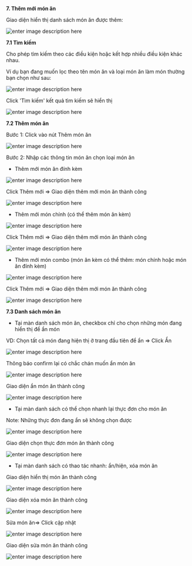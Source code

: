 

**7. Thêm mới món ăn**

Giao diện hiển thị danh sách món ăn được thêm:

![enter image description here](https://static8.muarecdn.com/original/muare/images/2020/06/11/5629061_screenshot-33.png)

 **7.1 Tìm kiếm**

Cho phép tìm kiếm theo các điều kiện hoặc kết hợp nhiều điều kiện khác nhau. 

Ví dụ bạn đang muốn lọc theo tên món ăn và loại món ăn làm món thường bạn chọn như sau:

![enter image description here](https://static8.muarecdn.com/original/muare/images/2020/06/11/5629087_screenshot-34.png)

Click 'Tìm kiếm' kết quả tìm kiếm sẽ hiển thị

![enter image description here](https://static8.muarecdn.com/original/muare/images/2020/06/11/5629101_screenshot-35.png)

**7.2 Thêm món ăn**

Bước 1:  Click vào nút Thêm món ăn 

![enter image description here](https://static8.muarecdn.com/original/muare/images/2020/06/11/5629119_screenshot-36.png)

Bước 2: Nhập các thông tin món ăn chọn loại món ăn

- Thêm mới món ăn đính kèm

![enter image description here](https://static8.muarecdn.com/original/muare/images/2020/06/11/5629465_screenshot-37.png)

Click Thêm mới => Giao diện thêm mới món ăn thành công

![enter image description here](https://static8.muarecdn.com/original/muare/images/2020/06/11/5629467_screenshot-38.png)

- Thêm mới món chính (có thể thêm món ăn kèm) 

![enter image description here](https://static8.muarecdn.com/original/muare/images/2020/06/11/5629476_screenshot-39.png)

Click Thêm mới => Giao diện thêm mới món ăn thành công

![enter image description here](https://static8.muarecdn.com/original/muare/images/2020/06/11/5629610_screenshot-40.png)

- Thêm mới món combo (món ăn kèm có thể thêm: món chính hoặc món ăn đính kèm)

![enter image description here](https://static8.muarecdn.com/original/muare/images/2020/06/11/5629701_screenshot-41.png)

Click Thêm mới => Giao diện thêm mới món ăn thành công

![enter image description here](https://static8.muarecdn.com/original/muare/images/2020/06/11/5629694_screenshot-42.png)

**7.3 Danh sách món ăn**

- Tại màn danh sách món ăn, checkbox chỉ cho chọn những món đang hiển thị để ẩn món

VD: Chọn tất cả món đang hiện thị ở trang đầu tiên để ẩn => Click Ẩn

![enter image description here](https://static8.muarecdn.com/original/muare/images/2020/06/11/5629790_screenshot-43.png)

Thông báo confirm lại có chắc chán muốn ẩn món ăn

![enter image description here](https://static8.muarecdn.com/original/muare/images/2020/06/11/5629800_screenshot-44.png)

Giao diện ẩn món ăn thành công

![enter image description here](https://static8.muarecdn.com/original/muare/images/2020/06/11/5629811_screenshot-46.png)

- Tại màn danh sách có thể chọn nhanh lại thực đơn cho món ăn

Note: Những thực đơn đang ẩn sẽ không chọn được 

![enter image description here](https://static8.muarecdn.com/original/muare/images/2020/06/11/5629834_screenshot-47.png)

Giao diện chọn thực đơn món ăn thành công

![enter image description here](https://static8.muarecdn.com/original/muare/images/2020/06/11/5629844_screenshot-48.png)

- Tại màn danh sách có thao tác nhanh: ẩn/hiện, xóa món ăn

Giao diện hiển thị món ăn thành công

![enter image description here](https://static8.muarecdn.com/original/muare/images/2020/06/11/5630000_screenshot-49.png)

Giao diện xóa món ăn thành công

![enter image description here](https://static8.muarecdn.com/original/muare/images/2020/06/11/5630018_screenshot-50.png)

Sửa món ăn=> Click cập nhật

![enter image description here](https://static8.muarecdn.com/original/muare/images/2020/06/11/5630019_screenshot-51.png)

Giao diện sửa món ăn thành công

![enter image description here](https://static8.muarecdn.com/original/muare/images/2020/06/11/5630021_screenshot-52.png)